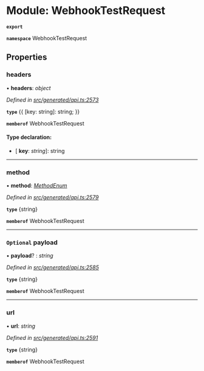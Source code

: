 # Module: WebhookTestRequest

**`export`** 

**`namespace`** WebhookTestRequest

## Properties

###  headers

• **headers**: *object*

*Defined in [src/generated/api.ts:2573](https://github.com/mailslurp/mailslurp-client-ts-js/blob/507ad2d/src/generated/api.ts#L2573)*

**`type`** {{ [key: string]: string; }}

**`memberof`** WebhookTestRequest

#### Type declaration:

* \[ **key**: *string*\]: string

___

###  method

• **method**: *[MethodEnum](../enums/_generated_api_.webhooktestrequest.methodenum.md)*

*Defined in [src/generated/api.ts:2579](https://github.com/mailslurp/mailslurp-client-ts-js/blob/507ad2d/src/generated/api.ts#L2579)*

**`type`** {string}

**`memberof`** WebhookTestRequest

___

### `Optional` payload

• **payload**? : *string*

*Defined in [src/generated/api.ts:2585](https://github.com/mailslurp/mailslurp-client-ts-js/blob/507ad2d/src/generated/api.ts#L2585)*

**`type`** {string}

**`memberof`** WebhookTestRequest

___

###  url

• **url**: *string*

*Defined in [src/generated/api.ts:2591](https://github.com/mailslurp/mailslurp-client-ts-js/blob/507ad2d/src/generated/api.ts#L2591)*

**`type`** {string}

**`memberof`** WebhookTestRequest
